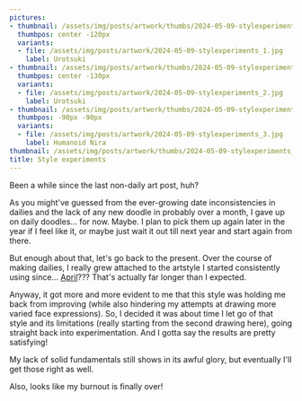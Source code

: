 ```yaml
---
pictures:
- thumbnail: /assets/img/posts/artwork/thumbs/2024-05-09-stylexperiments_1.jpg
  thumbpos: center -120px
  variants:
  - file: /assets/img/posts/artwork/2024-05-09-stylexperiments_1.jpg
    label: Urotsuki
- thumbnail: /assets/img/posts/artwork/thumbs/2024-05-09-stylexperiments_2.jpg
  thumbpos: center -130px
  variants:
  - file: /assets/img/posts/artwork/2024-05-09-stylexperiments_2.jpg
    label: Urotsuki
- thumbnail: /assets/img/posts/artwork/thumbs/2024-05-09-stylexperiments_3.jpg
  thumbpos: -90px -90px
  variants:
  - file: /assets/img/posts/artwork/2024-05-09-stylexperiments_3.jpg
    label: Humanoid Nira
thumbnail: /assets/img/posts/artwork/thumbs/2024-05-09-stylexperiments_3.jpg
title: Style experiments
---
```

Been a while since the last non-daily art post, huh?

As you might've guessed from the ever-growing date inconsistencies in dailies and the lack of any new doodle in probably over a month, I gave up on daily doodles... for now.
Maybe.
I plan to pick them up again later in the year if I feel like it, or maybe just wait it out till next year and start again from there.

But enough about that, let's go back to the present.
Over the course of making dailies, I really grew attached to the artstyle I started consistently using since... [April](/artwork/2023-04-01-silhousketch)???
That's actually far longer than I expected.

Anyway, it got more and more evident to me that this style was holding me back from improving (while also hindering my attempts at drawing more varied face expressions).
So, I decided it was about time I let go of that style and its limitations (really starting from the second drawing here), going straight back into experimentation.
And I gotta say the results are pretty satisfying!

My lack of solid fundamentals still shows in its awful glory, but eventually I'll get those right as well.

Also, looks like my burnout is finally over!
